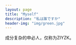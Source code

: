 ```yaml
---
layout: page
title: "Myself"
description: "私は誰ですか"
header-img: "img/green.jpg"
---
```


成分复杂的申必人，仅称为ZIYZK。





